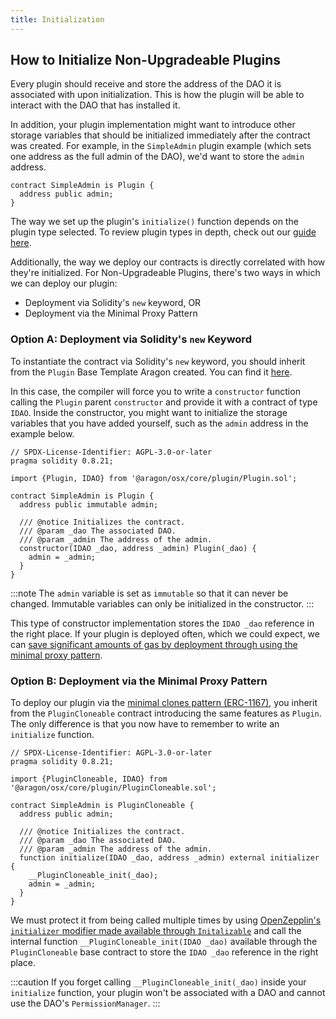 ```yaml
---
title: Initialization
---
```


## How to Initialize Non-Upgradeable Plugins

Every plugin should receive and store the address of the DAO it is associated with upon initialization. This is how the plugin will be able to interact with the DAO that has installed it.

In addition, your plugin implementation might want to introduce other storage variables that should be initialized immediately after the contract was created. For example, in the `SimpleAdmin` plugin example (which sets one address as the full admin of the DAO), we'd want to store the `admin` address.

```solidity
contract SimpleAdmin is Plugin {
  address public admin;
}
```

The way we set up the plugin's `initialize()` function depends on the plugin type selected. To review plugin types in depth, check out our [guide here](../02-plugin-types.md).

Additionally, the way we deploy our contracts is directly correlated with how they're initialized. For Non-Upgradeable Plugins, there's two ways in which we can deploy our plugin:

- Deployment via Solidity's `new` keyword, OR
- Deployment via the Minimal Proxy Pattern

### Option A: Deployment via Solidity's `new` Keyword

To instantiate the contract via Solidity's `new` keyword, you should inherit from the `Plugin` Base Template Aragon created. You can find it [here](https://github.com/aragon/osx/blob/develop/packages/contracts/src/core/plugin/Plugin.sol).

In this case, the compiler will force you to write a `constructor` function calling the `Plugin` parent `constructor` and provide it with a contract of type `IDAO`. Inside the constructor, you might want to initialize the storage variables that you have added yourself, such as the `admin` address in the example below.

```solidity
// SPDX-License-Identifier: AGPL-3.0-or-later
pragma solidity 0.8.21;

import {Plugin, IDAO} from '@aragon/osx/core/plugin/Plugin.sol';

contract SimpleAdmin is Plugin {
  address public immutable admin;

  /// @notice Initializes the contract.
  /// @param _dao The associated DAO.
  /// @param _admin The address of the admin.
  constructor(IDAO _dao, address _admin) Plugin(_dao) {
    admin = _admin;
  }
}
```

:::note
The `admin` variable is set as `immutable` so that it can never be changed. Immutable variables can only be initialized in the constructor.
:::

This type of constructor implementation stores the `IDAO _dao` reference in the right place. If your plugin is deployed often, which we could expect, we can [save significant amounts of gas by deployment through using the minimal proxy pattern](https://blog.openzeppelin.com/workshop-recap-cheap-contract-deployment-through-clones/).

### Option B: Deployment via the Minimal Proxy Pattern

To deploy our plugin via the [minimal clones pattern (ERC-1167)](https://eips.ethereum.org/EIPS/eip-1167), you inherit from the `PluginCloneable` contract introducing the same features as `Plugin`. The only difference is that you now have to remember to write an `initialize` function.

```solidity
// SPDX-License-Identifier: AGPL-3.0-or-later
pragma solidity 0.8.21;

import {PluginCloneable, IDAO} from '@aragon/osx/core/plugin/PluginCloneable.sol';

contract SimpleAdmin is PluginCloneable {
  address public admin;

  /// @notice Initializes the contract.
  /// @param _dao The associated DAO.
  /// @param _admin The address of the admin.
  function initialize(IDAO _dao, address _admin) external initializer {
    __PluginCloneable_init(_dao);
    admin = _admin;
  }
}
```

We must protect it from being called multiple times by using [OpenZepplin's `initializer` modifier made available through `Initalizable`](https://docs.openzeppelin.com/contracts/4.x/api/proxy#Initializable) and call the internal function `__PluginCloneable_init(IDAO _dao)` available through the `PluginCloneable` base contract to store the `IDAO _dao` reference in the right place.

:::caution
If you forget calling `__PluginCloneable_init(_dao)` inside your `initialize` function, your plugin won't be associated with a DAO and cannot use the DAO's `PermissionManager`.
:::
